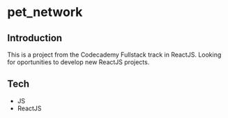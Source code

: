 # pet_network

## Introduction
This is a project from the Codecademy Fullstack track in ReactJS. Looking for oportunities to develop new ReactJS projects.

## Tech
- JS
- ReactJS
